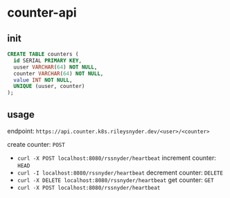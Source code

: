 # counter-api

## init

```sql
CREATE TABLE counters (
  id SERIAL PRIMARY KEY,
  uuser VARCHAR(64) NOT NULL,
  counter VARCHAR(64) NOT NULL,
  value INT NOT NULL,
  UNIQUE (uuser, counter)
);
```

## usage

endpoint: `https://api.counter.k8s.rileysnyder.dev/<user>/<counter>`

create counter: `POST`
- `curl -X POST localhost:8080/rssnyder/heartbeat`
increment counter: `HEAD`
- `curl -I localhost:8080/rssnyder/heartbeat`
decrement counter: `DELETE`
- `curl -X DELETE localhost:8080/rssnyder/heartbeat`
get counter: `GET`
- `curl -X POST localhost:8080/rssnyder/heartbeat`

